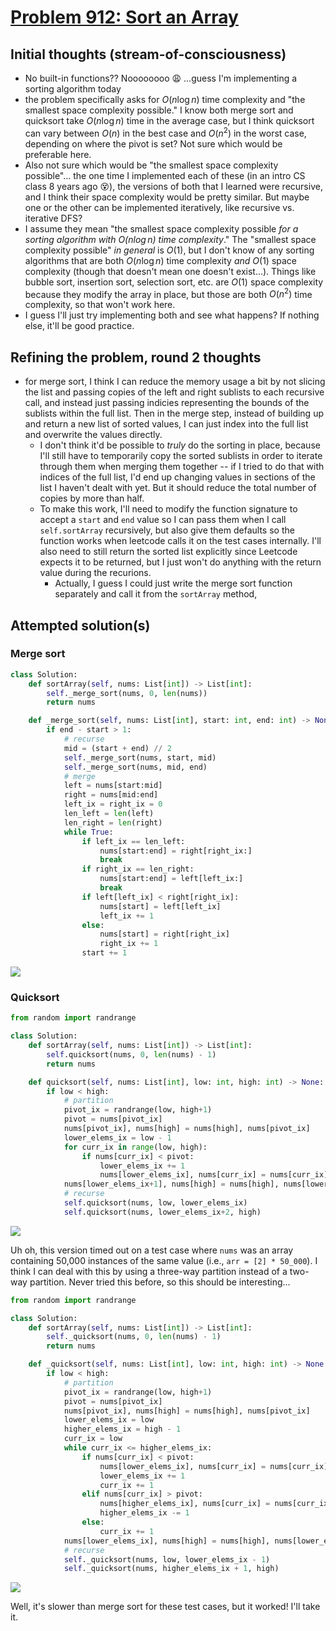 # [Problem 912: Sort an Array](https://leetcode.com/problems/sort-an-array/description/?envType=daily-question)

## Initial thoughts (stream-of-consciousness)

- No built-in functions?? Noooooooo 😩 ...guess I'm implementing a sorting algorithm today
- the problem specifically asks for $O(n \log n)$ time complexity and "the smallest space complexity possible." I know both merge sort and quicksort take $O(n \log n)$ time in the average case, but I think quicksort can vary between $O(n)$ in the best case and $O(n^2)$ in the worst case, depending on where the pivot is set? Not sure which would be preferable here.
- Also not sure which would be "the smallest space complexity possible"... the one time I implemented each of these (in an intro CS class 8 years ago 😵), the versions of both that I learned were recursive, and I think their space complexity would be pretty similar. But maybe one or the other can be implemented iteratively, like recursive vs. iterative DFS?
- I assume they mean "the smallest space complexity possible *for a sorting algorithm with $O(n \log n)$ time complexity*." The "smallest space complexity possible" *in general* is $O(1)$, but I don't know of any sorting algorithms that are both $O(n \log n)$ time complexity *and* $O(1)$ space complexity (though that doesn't mean one doesn't exist...). Things like bubble sort, insertion sort, selection sort, etc. are $O(1)$ space complexity because they modify the array in place, but those are both $O(n^2)$ time complexity, so that won't work here.
- I guess I'll just try implementing both and see what happens? If nothing else, it'll be good practice.

## Refining the problem, round 2 thoughts

- for merge sort, I think I can reduce the memory usage a bit by not slicing the list and passing copies of the left and right sublists to each recursive call, and instead just passing indicies representing the bounds of the sublists within the full list. Then in the merge step, instead of building up and return a new list of sorted values, I can just index into the full list and overwrite the values directly.
  - I don't think it'd be possible to *truly* do the sorting in place, because I'll still have to temporarily copy the sorted sublists in order to iterate through them when merging them together -- if I tried to do that with indices of the full list, I'd end up changing values in sections of the list I haven't dealt with yet. But it should reduce the total number of copies by more than half.
  - To make this work, I'll need to modify the function signature to accept a `start` and `end` value so I can pass them when I call `self.sortArray` recursively, but also give them defaults so the function works when leetcode calls it on the test cases internally. I'll also need to still return the sorted list explicitly since Leetcode expects it to be returned, but I just won't do anything with the return value during the recurions.
    - Actually, I guess I could just write the merge sort function separately and call it from the `sortArray` method,

## Attempted solution(s)

### Merge sort

```python
class Solution:
    def sortArray(self, nums: List[int]) -> List[int]:
        self._merge_sort(nums, 0, len(nums))
        return nums

    def _merge_sort(self, nums: List[int], start: int, end: int) -> None:
        if end - start > 1:
            # recurse
            mid = (start + end) // 2
            self._merge_sort(nums, start, mid)
            self._merge_sort(nums, mid, end)
            # merge
            left = nums[start:mid]
            right = nums[mid:end]
            left_ix = right_ix = 0
            len_left = len(left)
            len_right = len(right)
            while True:
                if left_ix == len_left:
                    nums[start:end] = right[right_ix:]
                    break
                if right_ix == len_right:
                    nums[start:end] = left[left_ix:]
                    break
                if left[left_ix] < right[right_ix]:
                    nums[start] = left[left_ix]
                    left_ix += 1
                else:
                    nums[start] = right[right_ix]
                    right_ix += 1
                start += 1
```

![](https://github.com/user-attachments/assets/958376c9-6a4d-4657-9455-1f2c756f2c37)

### Quicksort

```python
from random import randrange

class Solution:
    def sortArray(self, nums: List[int]) -> List[int]:
        self.quicksort(nums, 0, len(nums) - 1)
        return nums

    def quicksort(self, nums: List[int], low: int, high: int) -> None:
        if low < high:
            # partition
            pivot_ix = randrange(low, high+1)
            pivot = nums[pivot_ix]
            nums[pivot_ix], nums[high] = nums[high], nums[pivot_ix]
            lower_elems_ix = low - 1
            for curr_ix in range(low, high):
                if nums[curr_ix] < pivot:
                    lower_elems_ix += 1
                    nums[lower_elems_ix], nums[curr_ix] = nums[curr_ix], nums[lower_elems_ix]
            nums[lower_elems_ix+1], nums[high] = nums[high], nums[lower_elems_ix+1]
            # recurse
            self.quicksort(nums, low, lower_elems_ix)
            self.quicksort(nums, lower_elems_ix+2, high)
```

![](https://github.com/user-attachments/assets/775f3773-f7ba-4a63-ad80-c5c7b21c74c7)

Uh oh, this version timed out on a test case where `nums` was an array containing 50,000 instances of the same value (i.e., `arr = [2] * 50_000`). I think I can deal with this by using a three-way partition instead of a two-way partition. Never tried this before, so this should be interesting...

```python
from random import randrange

class Solution:
    def sortArray(self, nums: List[int]) -> List[int]:
        self._quicksort(nums, 0, len(nums) - 1)
        return nums

    def _quicksort(self, nums: List[int], low: int, high: int) -> None:
        if low < high:
            # partition
            pivot_ix = randrange(low, high+1)
            pivot = nums[pivot_ix]
            nums[pivot_ix], nums[high] = nums[high], nums[pivot_ix]
            lower_elems_ix = low
            higher_elems_ix = high - 1
            curr_ix = low
            while curr_ix <= higher_elems_ix:
                if nums[curr_ix] < pivot:
                    nums[lower_elems_ix], nums[curr_ix] = nums[curr_ix], nums[lower_elems_ix]
                    lower_elems_ix += 1
                    curr_ix += 1
                elif nums[curr_ix] > pivot:
                    nums[higher_elems_ix], nums[curr_ix] = nums[curr_ix], nums[higher_elems_ix]
                    higher_elems_ix -= 1
                else:
                    curr_ix += 1
            nums[lower_elems_ix], nums[high] = nums[high], nums[lower_elems_ix]
            # recurse
            self._quicksort(nums, low, lower_elems_ix - 1)
            self._quicksort(nums, higher_elems_ix + 1, high)
```

![](https://github.com/user-attachments/assets/e7b0ca9a-8a32-42d9-bb1e-e1fdf2dce3d1)

Well, it's slower than merge sort for these test cases, but it worked! I'll take it.
